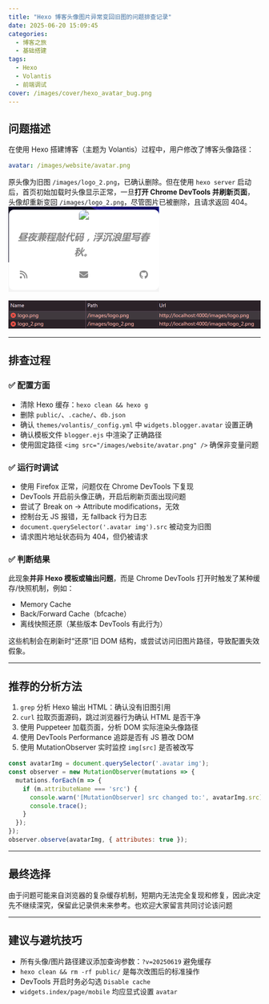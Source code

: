```yaml
---
title: "Hexo 博客头像图片异常变回旧图的问题排查记录"
date: 2025-06-20 15:09:45
categories:
  - 博客之旅
  - 基础搭建
tags:
  - Hexo
  - Volantis
  - 前端调试
cover: /images/cover/hexo_avatar_bug.png
---
```


## 问题描述

在使用 Hexo 搭建博客（主题为 Volantis）过程中，用户修改了博客头像路径：

```yaml
avatar: /images/website/avatar.png
```

原头像为旧图 `/images/logo_2.png`，已确认删除。但在使用 `hexo server` 启动后，首页初始加载时头像显示正常，一旦**打开 Chrome DevTools 并刷新页面**，头像却重新变回 `/images/logo_2.png`，尽管图片已被删除，且请求返回 404。
![显示错误](../../../../images/screenshot/2025-06-20_15-15_hexo_avatar_bug.png)

![控制台报错](../../../../images/screenshot/2025-06-20_15-15_hexo_avatar_bug_2.png)

---

## 排查过程

### ✅ 配置方面

- 清除 Hexo 缓存：`hexo clean && hexo g`
- 删除 `public/`、`.cache/`、`db.json`
- 确认 `themes/volantis/_config.yml` 中 `widgets.blogger.avatar` 设置正确
- 确认模板文件 `blogger.ejs` 中渲染了正确路径
- 使用固定路径 `<img src="/images/website/avatar.png" />` 确保非变量问题

### ✅ 运行时调试

- 使用 Firefox 正常，问题仅在 Chrome DevTools 下复现
- DevTools 开启前头像正确，开启后刷新页面出现问题
- 尝试了 Break on → Attribute modifications，无效
- 控制台无 JS 报错，无 fallback 行为日志
- `document.querySelector('.avatar img').src` 被动变为旧图
- 请求图片地址状态码为 404，但仍被请求

### ✅ 判断结果

此现象**并非 Hexo 模板或输出问题**，而是 Chrome DevTools 打开时触发了某种缓存/快照机制，例如：

- Memory Cache
- Back/Forward Cache（bfcache）
- 离线快照还原（某些版本 DevTools 有此行为）

这些机制会在刷新时“还原”旧 DOM 结构，或尝试访问旧图片路径，导致配置失效假象。

---

## 推荐的分析方法

1. `grep` 分析 Hexo 输出 HTML：确认没有旧图引用
2. `curl` 拉取页面源码，跳过浏览器行为确认 HTML 是否干净
3. 使用 Puppeteer 加载页面，分析 DOM 实际渲染头像路径
4. 使用 DevTools Performance 追踪是否有 JS 篡改 DOM
5. 使用 MutationObserver 实时监控 `img[src]` 是否被改写

```js
const avatarImg = document.querySelector('.avatar img');
const observer = new MutationObserver(mutations => {
  mutations.forEach(m => {
    if (m.attributeName === 'src') {
      console.warn('[MutationObserver] src changed to:', avatarImg.src);
      console.trace();
    }
  });
});
observer.observe(avatarImg, { attributes: true });
```

---

## 最终选择

由于问题可能来自浏览器的复杂缓存机制，短期内无法完全复现和修复，因此决定先不继续深究，保留此记录供未来参考。也欢迎大家留言共同讨论该问题

---

## 建议与避坑技巧

- 所有头像/图片路径建议添加查询参数：`?v=20250619` 避免缓存
- `hexo clean && rm -rf public/` 是每次改图后的标准操作
- DevTools 开启时务必勾选 `Disable cache`
- `widgets.index/page/mobile` 均应显式设置 `avatar`

